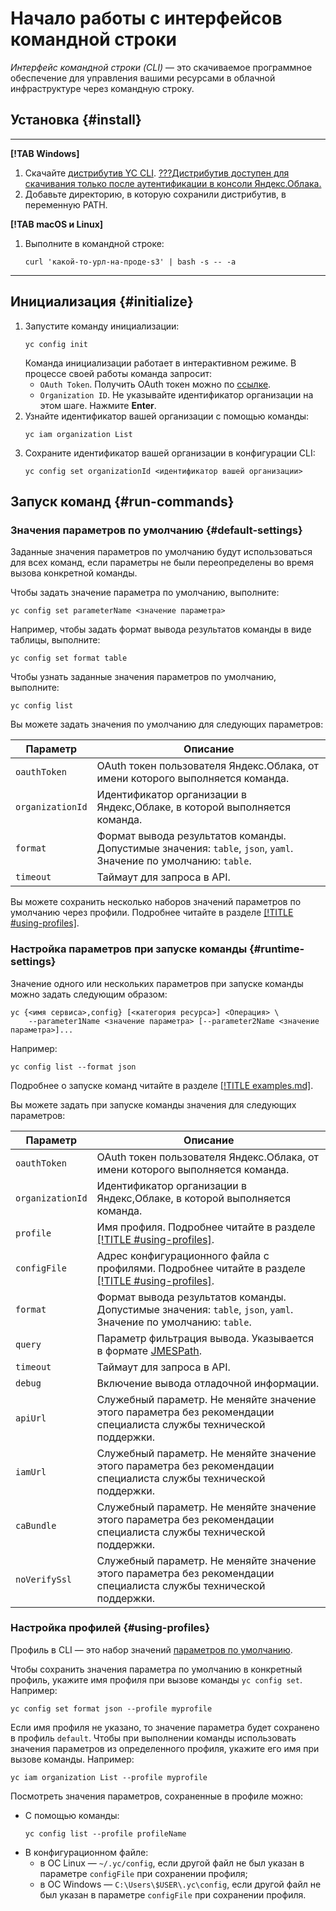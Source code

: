 # Начало работы с интерфейсов командной строки

_Интерфейс командной строки (CLI)_ — это скачиваемое программное обеспечение для управления вашими ресурсами в облачной инфраструктуре через командную строку.

## Установка {#install}


---

**[!TAB Windows]**

1. Скачайте [дистрибутив YC CLI](https://console.cloud.yandex.ru/). <u>???Дистрибутив доступен для скачивания только после аутентификации в консоли Яндекс.Облака.</u>
2. Добавьте директорию, в которую сохранили дистрибутив, в переменную PATH.


**[!TAB macOS и Linux]**

1. Выполните в командной строке:
   ```
   curl 'какой-то-урл-на-проде-s3' | bash -s -- -a
   ```

---


## Инициализация {#initialize}

1. Запустите команду инициализации:
    ```
    yc config init
    ```
    Команда инициализации работает в интерактивном режиме. В процессе своей работы команда запросит:
    - `OAuth Token`. Получить OAuth токен можно по [ссылке](https://oauth.yandex.ru/authorize?response_type=token&client_id=1a6990aa636648e9b2ef855fa7bec2fb).
    - `Organization ID`. Не указывайте идентификатор организации на этом шаге. Нажмите **Enter**.
1. Узнайте идентификатор вашей организации с помощью команды:
    ```
    yc iam organization List
    ```
1. Сохраните идентификатор вашей организации в конфигурации CLI:
    ```
    yc config set organizationId <идентификатор вашей организации>
    ```


## Запуск команд {#run-commands}

### Значения параметров по умолчанию {#default-settings}

Заданные значения параметров по умолчанию будут использоваться для всех команд, если параметры не были переопределены во время вызова конкретной команды.

Чтобы задать значение параметра по умолчанию, выполните:
```
yc config set parameterName <значение параметра>
```

Например, чтобы задать формат вывода результатов команды в виде таблицы, выполните:
```
yc config set format table
```

Чтобы узнать заданные значения параметров по умолчанию, выполните:

```
yc config list
```

Вы можете задать значения по умолчанию для следующих параметров:

Параметр | Описание
----- | -----
`oauthToken` | OAuth токен пользователя Яндекс.Облака, от имени которого выполняется команда.
`organizationId` | Идентификатор организации в Яндекс,Облаке, в которой выполняется команда.
`format` | Формат вывода результатов команды. Допустимые значения: `table`, `json`, `yaml`. Значение по умолчанию: `table`.
`timeout` | Таймаут для запроса в API.


Вы можете сохранить несколько наборов значений параметров по умолчанию через профили. Подробнее читайте в разделе [[!TITLE #using-profiles]](#using-profiles).

### Настройка параметров при запуске команды {#runtime-settings}

Значение одного или нескольких параметров при запуске команды можно задать следующим образом:
```
yc {<имя сервиса>,config} [<категория ресурса>] <Операция> \
    --parameter1Name <значение параметра> [--parameter2Name <значение параметра>]...
```

Например:
```
yc config list --format json
```

Подробнее о запуске команд читайте в разделе [[!TITLE examples.md]](examples.md).

Вы можете задать при запуске команды значения для следующих параметров:

Параметр | Описание
----- | -----
`oauthToken` | OAuth токен пользователя Яндекс.Облака, от имени которого выполняется команда.
`organizationId` | Идентификатор организации в Яндекс,Облаке, в которой выполняется команда.
`profile` | Имя профиля. Подробнее читайте в разделе [[!TITLE #using-profiles]](#using-profiles).
`configFile` | Адрес конфигурационного файла с профилями. Подробнее читайте в разделе [[!TITLE #using-profiles]](#using-profiles).
`format` | Формат вывода результатов команды. Допустимые значения: `table`, `json`, `yaml`. Значение по умолчанию: `table`.
`query` | Параметр фильтрация вывода. Указывается в формате [JMESPath](http://jmespath.org/).
`timeout` | Таймаут для запроса в API.
`debug` | Включение вывода отладочной информации.
`apiUrl` | Служебный параметр. Не меняйте значение этого параметра без рекомендации специалиста службы технической поддержки.
`iamUrl` | Служебный параметр. Не меняйте значение этого параметра без рекомендации специалиста службы технической поддержки.
`caBundle` | Служебный параметр. Не меняйте значение этого параметра без рекомендации специалиста службы технической поддержки.
`noVerifySsl` | Служебный параметр. Не меняйте значение этого параметра без рекомендации специалиста службы технической поддержки.


### Настройка профилей {#using-profiles}

Профиль в CLI — это набор значений [параметров по умолчанию](#default-settings).

Чтобы сохранить значения параметра по умолчанию в конкретный профиль, укажите имя профиля при вызове команды `yc config set`. Например:
```
yc config set format json --profile myprofile
```
Если имя профиля не указано, то значение параметра будет сохранено в профиль `default`.
Чтобы при выполнении команды использовать значения параметров из определенного профиля, укажите его имя при вызове команды. Например:
```
yc iam organization List --profile myprofile
```

Посмотреть значения параметров, сохраненные в профиле можно: 
- С помощью команды:
    ```
    yc config list --profile profileName
    ```
- В конфигурационном файле:
    - в ОС Linux — `~/.yc/config`, если другой файл не был указан в параметре `configFile` при сохранении профиля;
    - в ОС Windows — `C:\Users\$USER\.yc\config`, если другой файл не был указан в параметре `configFile` при сохранении профиля.

